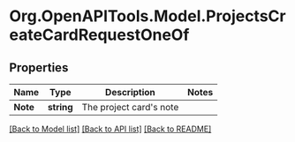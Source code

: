 # Org.OpenAPITools.Model.ProjectsCreateCardRequestOneOf

## Properties

Name | Type | Description | Notes
------------ | ------------- | ------------- | -------------
**Note** | **string** | The project card&#39;s note | 

[[Back to Model list]](../README.md#documentation-for-models) [[Back to API list]](../README.md#documentation-for-api-endpoints) [[Back to README]](../README.md)

